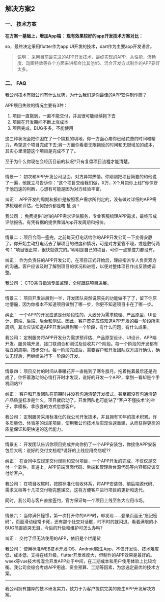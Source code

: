 ## 解决方案2

### 一、 技术方案

**在方案一基础上，增加App端： 现有效果较好的app开发技术方案对比：**

 
  
so，最终决定采用flutter作为app UI开发的技术，dart作为主要app开发语言。
 

> 说明：
    采用目前最先进的APP开发技术，最终实现的APP，从性能、流畅度、动画特效等各个方面来讲都会比其他h5、混合开发方式制作的APP要好太多。
    
### 二、 FAQ

我公司技术有限公司有什么优势，为什么我们是你最佳的APP软件制作商？

APP项目失败的情况主要有3种：


1. 项目一直拖到，一直不能交付，并且很可能继续拖下去
2. 项目在开发期间不断上涨成本
3. 项目完成，BUG多多，不能使用

这三种状况会把你困在了一个尴尬的境地，你一方面心疼你已经花费的时间和精力，希望这个项目完成下去;另一方面你看着无限拖延的时间和无限增加的成本，其实心里清楚这个项目是完成不了了。

至于为什么你现在会经历目前的状况?只有复盘项目流程才能清楚。

-------------------
情景一： 初次和APP开发公司见面，对方异常热情。你刚刚把项目简要的和他说了一遍，他就立马告诉你：“这个项目交给我们做，X万，X个月包你上线!”你惊讶于他迅速的判断，心想有可能是因为对方经验丰富。

纠正： APP开发的周期和报价是按照客户需求所判定的，没有做过详细的APP需求梳理和评估，任何报价都是瞎 扯 淡 !

我公司 ： 免费提供1对1的APP需求评估服务，专业客服梳理APP需求，最终形成评估报告。有凭有据的提供靠谱App开发周期和报价。

-------------------
情景二： 项目合同一签完，之前每天打电话给你的APP开发公司一下变得安静了。你开始主动打电话去了解项目的进度和情况，可是对方爱答不理，或是敷衍两句：“项目很正常，很快就做完的。”明明是自己的项目，可你一点掌控力都没有。

纠正： 作为负责任的APP开发公司，在项目正式开始后，理应指派专人负责双方的沟通。客户应该及时了解到项目的状况和进程，以便对整体项目作出反馈或调整。

我公司 ： CTO亲自指派专属监理，全程跟踪项目进展。

-------------------
情景三： 项目开发进展到一半，开发团队突然说原先的功能做不了了，留下你原地懵逼，因为你根本不知道项目做到了哪一步，你更不知道项目卡在了哪一步。

纠正： 一个APP的开发应该是分阶段性的，大致分为需求梳理、产品原型、UI设计、前端、后端、后台和测试。因此，客户首先应该知道APP开发的每一阶段所需周期，其次应该知道APP开发进展到哪一个阶段，有什么问题，有什么成果。

我公司： 定制服务将APP开发分为需求预评估、产品原型设计、UI设计、APP端开发、服务端开发、接口联调合和测试及验收共7个阶段。每一个阶段的开发都有独立的周期，按步交付。每一阶段完成后，需要客户和开发团队双方进行确认，确认无误后，再继续进行下一阶段的开发。

-------------------
情景四： 项目交付的时间从春暖花开一直拖到了寒冬腊月，拖着拖着最后还是完成了。你怀着激动的心情打开时才发现，说好的开发一个APP，拿到一看却是个手机网站??

纠正： 客户和开发团队在前期时并没有沟通清楚开发模式，甚至都没有沟通清楚产品质量标准是什么，项目就启动了。开发团队也可能钻了“客户不懂技术”的空子，拿模板、拿嵌套的方式忽悠客户。

我公司： 定制服务采用标准化的我公司开发技术，并且拥有10年的技术积累。许多质量低、体验差的烂尾项目，使用我公司技术后实现快速重建，从而获得更高的质量保证和更快速的迭代能力。

-------------------
情景五： 开发团队告诉你项目完成并向你扔了一个APP安装包，你接住APP安装包后大吼：说好的交付文档呢?说好的上线应用商店呢??

纠正： 在合同中应规定交付规则和交付项目，一个APP开发的完成，不仅仅是交付一个软件，普遍上，APP前端页面代码、后端和管理后台源代码等内容都应该交付给客户。

我公司： 在项目收尾时，按照标准化验收体系，将APP安装包、前后端源代码、需求文档等十几项交付物完整递交，这将方便客户进行项目的更新和迭代。

同时，我公司与客户直接签约，官方保证每一个项目上线至各大应用市场。

-------------------
情景六： 当你满怀憧憬，第一次打开你的APP时，却发现……登录页面无“忘记密码”，页面滑动经常卡死，还有那个社交对话框，时不时的就闪退。看着满眼的小BUG简直欲哭无泪，今后的升级和维护可怎么办呐?

纠正： 交付了但无法使用的APP，依旧是个烂尾货

我公司： 使用标准WEB技术开发iOS、Android原生App，不仅开发快、技术难度低，成本低，支持在线升级。flutter开发难度大，但制作的APP效果是最好的。weex等vue技术栈混合开发APP处于中间，在工期成本和用户使用体验上比较均衡。我公司会综合考虑APP用途、资金预算、工期等因素，为您选定最优的技术方案。


-------------------
我公司拥有雄厚的技术研发实力，致力于为客户提供完美的原生APP开发解决方案。